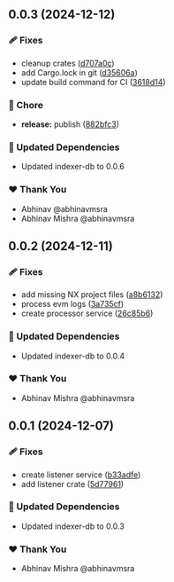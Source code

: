 ## 0.0.3 (2024-12-12)

### 🩹 Fixes

- cleanup crates ([d707a0c](https://github.com/abhinavmsra/indexer-rs/commit/d707a0c))
- add Cargo.lock in git ([d35606a](https://github.com/abhinavmsra/indexer-rs/commit/d35606a))
- update build command for CI ([3618d14](https://github.com/abhinavmsra/indexer-rs/commit/3618d14))

### 🏡 Chore

- **release:** publish ([882bfc3](https://github.com/abhinavmsra/indexer-rs/commit/882bfc3))

### 🧱 Updated Dependencies

- Updated indexer-db to 0.0.6

### ❤️ Thank You

- Abhinav @abhinavmsra
- Abhinav Mishra @abhinavmsra

## 0.0.2 (2024-12-11)

### 🩹 Fixes

- add missing NX project files ([a8b6132](https://github.com/abhinavmsra/indexer-rs/commit/a8b6132))
- process evm logs ([3a735cf](https://github.com/abhinavmsra/indexer-rs/commit/3a735cf))
- create processor service ([26c85b6](https://github.com/abhinavmsra/indexer-rs/commit/26c85b6))

### 🧱 Updated Dependencies

- Updated indexer-db to 0.0.4

### ❤️ Thank You

- Abhinav Mishra @abhinavmsra

## 0.0.1 (2024-12-07)

### 🩹 Fixes

- create listener service ([b33adfe](https://github.com/abhinavmsra/indexer-rs/commit/b33adfe))
- add listener crate ([5d77961](https://github.com/abhinavmsra/indexer-rs/commit/5d77961))

### 🧱 Updated Dependencies

- Updated indexer-db to 0.0.3

### ❤️ Thank You

- Abhinav Mishra @abhinavmsra